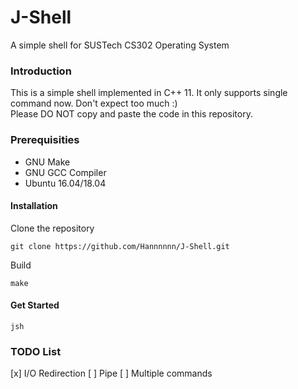 # J-Shell
A simple shell for SUSTech CS302 Operating System

### Introduction

This is a simple shell implemented in C++ 11. 
It only supports single command now. Don't expect too much :)  
Please DO NOT copy and paste the code in this repository.  


### Prerequisities

* GNU Make
* GNU GCC Compiler
* Ubuntu 16.04/18.04

#### Installation

Clone the repository

```
git clone https://github.com/Hannnnnn/J-Shell.git
```

Build 

```
make
```

#### Get Started
```
jsh
```
### TODO List

[x] I/O Redirection
[ ] Pipe
[ ] Multiple commands



